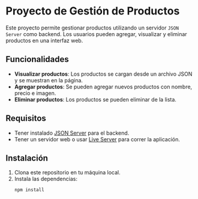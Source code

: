 # Proyecto de Gestión de Productos

Este proyecto permite gestionar productos utilizando un servidor `JSON Server` como backend. Los usuarios pueden agregar, visualizar y eliminar productos en una interfaz web.

## Funcionalidades

- **Visualizar productos**: Los productos se cargan desde un archivo JSON y se muestran en la página.
- **Agregar productos**: Se pueden agregar nuevos productos con nombre, precio e imagen.
- **Eliminar productos**: Los productos se pueden eliminar de la lista.

## Requisitos

- Tener instalado [JSON Server](https://github.com/typicode/json-server) para el backend.
- Tener un servidor web o usar [Live Server](https://marketplace.visualstudio.com/items?itemName=ritwickdey.LiveServer) para correr la aplicación.

## Instalación

1. Clona este repositorio en tu máquina local.
2. Instala las dependencias:
   ```bash
   npm install
